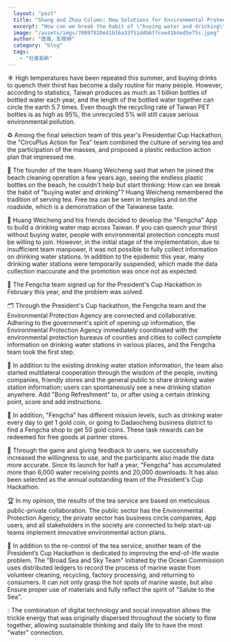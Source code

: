 ```yaml
---
  layout: "post"
  title: "Shang and Zhou Column: New Solutions for Environmental Protection in Online Tea Service App"
  excerpt: "How can we break the habit of \"buying water and drinking\"? Huang Weicheng remembered the tradition of serving tea."
  image: "/assets/imgs/70097820e41b16a33f51ddb6ffcee41b4ed5e75c.jpeg"
  author: "唐鳳、彭筱婷"
  category: "blog"
  tags: 
    - "社會創新"
---
```



☀️ High temperatures have been repeated this summer, and buying drinks to quench their thirst has become a daily routine for many people. However, according to statistics, Taiwan produces as much as 1 billion bottles of bottled water each year, and the length of the bottled water together can circle the earth 5.7 times. Even though the recycling rate of Taiwan PET bottles is as high as 95%, the unrecycled 5% will still cause serious environmental pollution. 

♻️ Among the final selection team of this year's Presidential Cup Hackathon, the "CircuPlus Action for Tea" team combined the culture of serving tea and the participation of the masses, and proposed a plastic reduction action plan that impressed me. 

🍵 The founder of the team Huang Weicheng said that when he joined the beach cleaning operation a few years ago, seeing the endless plastic bottles on the beach, he couldn't help but start thinking: How can we break the habit of "buying water and drinking"? Huang Weicheng remembered the tradition of serving tea. Free tea can be seen in temples and on the roadside, which is a demonstration of the Taiwanese taste. 

📲 Huang Weicheng and his friends decided to develop the "Fengcha" App to build a drinking water map across Taiwan. If you can quench your thirst without buying water, people with environmental protection concepts must be willing to join. However, in the initial stage of the implementation, due to insufficient team manpower, it was not possible to fully collect information on drinking water stations. In addition to the epidemic this year, many drinking water stations were temporarily suspended, which made the data collection inaccurate and the promotion was once not as expected. 

🎉 The Fengcha team signed up for the President's Cup Hackathon in February this year, and the problem was solved. 

🗂 Through the President's Cup hackathon, the Fengcha team and the Environmental Protection Agency are connected and collaborative. Adhering to the government's spirit of opening up information, the Environmental Protection Agency immediately coordinated with the environmental protection bureaus of counties and cities to collect complete information on drinking water stations in various places, and the Fengcha team took the first step. 

📝 In addition to the existing drinking water station information, the team also started multilateral cooperation through the wisdom of the people, inviting companies, friendly stores and the general public to share drinking water station information; users can spontaneously see a new drinking station anywhere. Add "Bong Refreshment" to, or after using a certain drinking point, score and add instructions. 

🎁 In addition, "Fengcha" has different mission levels, such as drinking water every day to get 1 gold coin, or going to Dadaocheng business district to find a Fengcha shop to get 50 gold coins. These task rewards can be redeemed for free goods at partner stores. 

🚀 Through the game and giving feedback to users, we successfully increased the willingness to use, and the participants also made the data more accurate. Since its launch for half a year, "Fengcha" has accumulated more than 6,000 water receiving points and 20,000 downloads. It has also been selected as the annual outstanding team of the President's Cup Hackathon. 

🏆 In my opinion, the results of the tea service are based on meticulous public-private collaboration. The public sector has the Environmental Protection Agency, the private sector has business circle companies, App users, and all stakeholders in the society are connected to help start-up teams implement innovative environmental action plans. 

🌊 In addition to the re-control of the tea service, another team of the President’s Cup Hackathon is dedicated to improving the end-of-life waste problem. The "Broad Sea and Sky Team" initiated by the Ocean Commission uses distributed ledgers to record the process of marine waste from volunteer cleaning, recycling, factory processing, and returning to consumers. It can not only grasp the hot spots of marine waste, but also Ensure proper use of materials and fully reflect the spirit of "Salute to the Sea". 

💧 The combination of digital technology and social innovation allows the trickle energy that was originally dispersed throughout the society to flow together, allowing sustainable thinking and daily life to have the most "water" connection. 

